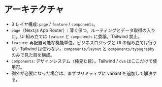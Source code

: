 # アーキテクチャ

- 3 レイヤ構成: `page` / `feature` / `components`。
- `page`（Next.js App Router）: 薄く保つ。ルーティングとデータ取得の入り口。UI 組み立ては `feature` と `components` に委譲。Tailwind 禁止。
- `feature`: 再配置可能な機能単位。ビジネスロジックと UI の組み立ては行うが、Tailwind は使わない。`components/layout` と `components/typography` のみで見た目を構成。
- `components`: デザインシステム（純見た目）。Tailwind / `cva` はここだけで使用可。
- 例外が必要になった場合は、まずプリミティブに variant を追加して解決する。
